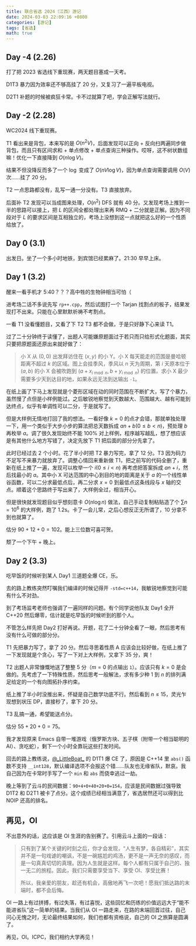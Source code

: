```yaml
---
title: 联合省选 2024（江西）游记
date: 2024-03-03 22:09:16 +0800
categories: [游记]
tags: [省选]
math: true
---
```


## Day -4 (2.26)

打了把 2023 省选线下重现赛，两天题目塞成一天考。

D1T3 暴力因为效率还不够高挂了 20 分，又复习了一遍平板电视。

D2T1 补题的时候被疯狂卡常。卡不过就算了吧，学会正解写法就行。

## Day -2 (2.28)

WC2024 线下重现赛。

T1 看出来是背包，本来写的是 $O(n^2V)$，后面发现可以正向 + 反向扫两遍同步做背包，而且只有区间求和 + 单点修改 + 单点查询三种操作。哎呀，这不树状数组嘛！优化一下直接降到 $O(n \log V)$。

结果不但没降反而多了一个 $\log$ 变成了 $O(nV \log V)$，因为单点查询需要调用 $O(V)$ 次……挂了 20 分。

T2 一点思路都没有，乱写一通一分没有。T3 直接放弃。

后面补 T2 发现可以当成图来处理，$O(n^2)$ DFS 就有 40 分。又发现考场上推到一半的思路可以接上，把 $L$ 的区间全都处理出来再 RMQ + 二分就是正解。因为不同段对于 $L$ 的要求区间是互相独立的，考场上没想到这一点就把这么好的一个性质给放了。

## Day 0 (3.1)

出发日。坐了一个多小时地铁，到宾馆已经累麻了。21:30 早早上床。

## Day 1 (3.2)

醒来一看手机才 5:40？？？高中牲的生物钟相当可怕（

进考场二话不多说先写 `rp++.cpp`，然后试图打一个 Tarjan 找割点的板子，结果发现打不出来。只能在心里默默祈祷不考割点。

一看 T1 没看懂题目，又看了下 T2 T3 都不会做，于是只好静下心来读 T1。

过了二十分钟终于读懂了，出题人可能嫌原题面过于若只而只给形式化题面，其实只要把原题面还原出来就好做了：

> 小 X 从 $(0,0)$ 出发拜访住在 $(x,y)$ 的小 Y。小 X 每天能走的范围是曼哈顿距离不超过 $k$ 的区域。图上会挂季风，季风以 $n$ 天为周期，第 $i$ 天原本位于 $(a,b)$ 的小 X 会被吹跑到 $(a+x_{i \bmod n},b+y_{i \bmod n})$ 的位置。求小 X 最少需要多少天到达目的地，如果永远无法到达输出 `-1`。

在纸上画了下马上发现就是个菱形区域在动的同时范围在不断扩大，写了个暴力，虽然慢了点但是小样例能过。之后敏锐地察觉到天数越大、范围越大、越有可能到达终点，似乎有单调性可以二分，于是就写了。

但是大样例无情地打回了我的想法。一看好像 $k=0$ 的点才会错，那就单独处理一下，用一个类似于大步小步的算法把总天数拆成 $an+b(0 \leq b < n)$，预处理 $b$ 再枚举 $a$。调了很久发现始终不能 100% 对上样例，程序越写越乱，想了想应该是有其他什么地方写错了，决定先放下 T1 把后面的部分分先拿了。

此时已经过去 2 个小时。花了半小时把 T2 暴力写完，拿了 12 分。T3 因为码力不足写不来暴力就放弃了。调整心情回来重新做 T1，把之前写的代码全删了，重新在纸上推了一遍，发现可以枚举一个 $i (0 \leq i < n)$ 再考虑把答案拆成 $an+i$，然后找最小的 $a$。其中小 X 可达范围的中心到目的地的距离是关于 $a$ 的一个线性单谷函数，可以二分求最低点后，再二分求 $x=0$ 到最低点这条线段与 $x$ 轴的交点。顺着这个思路终于写出来了，大样例全过，相当开心。

但是很快就发现题目似乎想刻意卡 $O(n \log n)$ 做法，自己手动复制粘贴造了个 $\sum n=10^6$ 的大样例，跑了 1.2s。卡了一会儿常，之后心想反正无所谓了，10 分拿不到也就算了。

估分 $90+12+0=102$。能上三位数可喜可贺。

颓了一个下午 + 晚上。

## Day 2 (3.3)

吃早饭的时候听到某人 Day1 三道题全爆 CE，乐。

去的路上教练突然叮嘱我们编译的时候记得开 `-std=c++14`，我敏锐地察觉到可能有什么不对劲。

到了考场监考老师也强调了一遍同样的问题。有个同学说他队友 Day1 全开 C++20 然后爆零，估计就是吃早饭的时候听到的那个人。

不管怎么样先把 Day2 打好再说。开题，花了二十分钟全看了一眼，然后思考有没有什么可做的部分分。

T1 先把暴力写了，拿了 20 分。然后寻思着性质 A 应该会比较好做，在纸上推了一下发现就是个贪心，写了一下对上大样例，又拿下 35 分，爽！

T2 出题人非常慷慨地送了整整 5 分（$m=0$ 的点输出 `1`）。应该只有 $k=0$ 是会做的。先考虑了一下特殊性质，然后思考一般解法，求有多少种 $1$ 到 $n$ 的排列满足给定的一个有向图拓扑序约束。

纸上推了半小时没推出来，怀疑是自己数学功底不行。然后看到 $n \leq 15$，灵光乍现想到状压 DP，直接秒了，拿下 20 分。

T3 乱搞一通，希望能送点分。

估分 $55+20+0=75$。

我才发现原来 Emacs 自带一堆游戏（俄罗斯方块、五子棋（附带一个相当聪明的 AI）、贪吃蛇），剩下一个小时全靠玩这些打发时间。

回去的路上教练说，[@\_LittleBoat\_](https://www.luogu.com.cn/user/766639) 的 D1T1 爆 CE 了，原因是 C++14 里 `abs()` 函数不支持 `__int128`，默认编译选项不会报这个错……队友也无缘省队，默哀。我自己因为在卡常时手写了一个 `min` 和 `abs` 而侥幸逃过一劫。

晚上等到了云斗的民间数据：`90+4+0+40+20+0=154`，应该是民间数据过强导致 D1T2 和 D2T1 被卡了点分。这个成绩已经相当满意了，省选居然还可以得到比 NOIP 还高的排名。

## 再见，OI

不出意外的话，这应该是 OI 生涯的告别赛了。引用云斗上面的一段话：

> 只有到了某个关键的时刻之后，你才会发现，“人生有梦，各自精彩”，其实并不是一句戏谑的嘲讽，不是一碗尴尬的鸡汤，更不是一声无奈的感叹，而是一句真真切切的真理。因为人生就是这样。每个人都有只属于自己的、独一无二的旅程。因此，我们只需要享受当下、享受 OI、享受比赛！
>
> 所以，我亲爱的朋友，趁还有机会，高傲地再飞一次吧！愿我们抵达路的末端时，都不会后悔。

OI 一路上有过拼搏，有过失落，有过喜悦，这些回忆和历练的价值远远大于“能不能进省队”这一简单的结果。当我们从 OI 一路走来，在路的末端回首过往，自己问心无愧之时，无论最终结果如何，我们也都有资格说，自己的 OI 之旅算是圆满了。

再见，OI。ICPC，我们相约大学再见！
